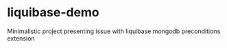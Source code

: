 # liquibase-demo
Minimalistic project presenting issue with liquibase mongodb preconditions extension
